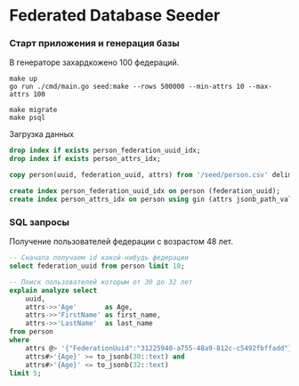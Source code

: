 # Federated Database Seeder

### Старт приложения и генерация базы

В генераторе захардкожено 100 федераций.

```shell
make up
go run ./cmd/main.go seed:make --rows 500000 --min-attrs 10 --max-attrs 100

make migrate
make psql
```

Загрузка данных

```sql
drop index if exists person_federation_uuid_idx;
drop index if exists person_attrs_idx;

copy person(uuid, federation_uuid, attrs) from '/seed/person.csv' delimiter ',' csv;

create index person_federation_uuid_idx on person (federation_uuid);
create index person_attrs_idx on person using gin (attrs jsonb_path_value_ops);
```

### SQL запросы

Получение пользователей федерации с возрастом 48 лет.

```sql
-- Сначала получаем id какой-нибудь федерации
select federation_uuid from person limit 10;

-- Поиск пользователей которым от 30 до 32 лет
explain analyze select
    uuid,
    attrs->>'Age'       as Age,
    attrs->>'FirstName' as first_name,
    attrs->>'LastName'  as last_name
from person
where
    attrs @> '{"FederationUuid":"31225940-a755-48a9-812c-c5492fbffadd"}' and
    attrs#>'{Age}' >= to_jsonb(30::text) and
    attrs#>'{Age}' <= to_jsonb(32::text)
limit 5;
```

